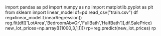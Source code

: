 
import pandas as pd
import numpy as np 
import matplotlib.pyplot as plt
from sklearn import linear_model
df=pd.read_csv("train.csv")
df
reg=linear_model.LinearRegression()
reg.fit(df[['LotArea','BedroomAbvGr','FullBath','HalfBath']],df.SalePrice)
new_lot_prices=np.array([[1000,3,1,1]])
rp=reg.predict(new_lot_prices)
rp
